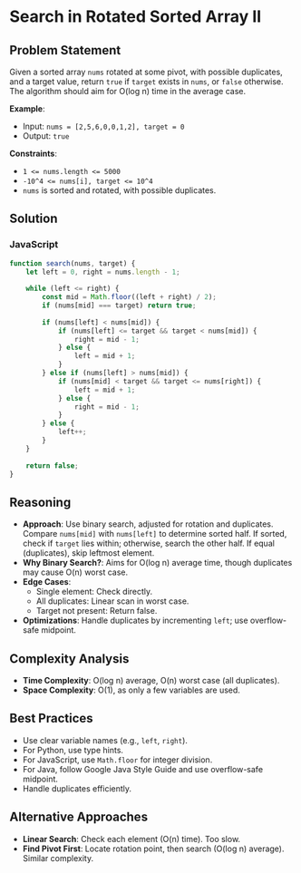 # Search in Rotated Sorted Array II

## Problem Statement
Given a sorted array `nums` rotated at some pivot, with possible duplicates, and a target value, return `true` if `target` exists in `nums`, or `false` otherwise. The algorithm should aim for O(log n) time in the average case.

**Example**:
- Input: `nums = [2,5,6,0,0,1,2], target = 0`
- Output: `true`

**Constraints**:
- `1 <= nums.length <= 5000`
- `-10^4 <= nums[i], target <= 10^4`
- `nums` is sorted and rotated, with possible duplicates.

## Solution

### JavaScript
```javascript
function search(nums, target) {
    let left = 0, right = nums.length - 1;
    
    while (left <= right) {
        const mid = Math.floor((left + right) / 2);
        if (nums[mid] === target) return true;
        
        if (nums[left] < nums[mid]) {
            if (nums[left] <= target && target < nums[mid]) {
                right = mid - 1;
            } else {
                left = mid + 1;
            }
        } else if (nums[left] > nums[mid]) {
            if (nums[mid] < target && target <= nums[right]) {
                left = mid + 1;
            } else {
                right = mid - 1;
            }
        } else {
            left++;
        }
    }
    
    return false;
}
```

## Reasoning
- **Approach**: Use binary search, adjusted for rotation and duplicates. Compare `nums[mid]` with `nums[left]` to determine sorted half. If sorted, check if `target` lies within; otherwise, search the other half. If equal (duplicates), skip leftmost element.
- **Why Binary Search?**: Aims for O(log n) average time, though duplicates may cause O(n) worst case.
- **Edge Cases**:
  - Single element: Check directly.
  - All duplicates: Linear scan in worst case.
  - Target not present: Return false.
- **Optimizations**: Handle duplicates by incrementing `left`; use overflow-safe midpoint.

## Complexity Analysis
- **Time Complexity**: O(log n) average, O(n) worst case (all duplicates).
- **Space Complexity**: O(1), as only a few variables are used.

## Best Practices
- Use clear variable names (e.g., `left`, `right`).
- For Python, use type hints.
- For JavaScript, use `Math.floor` for integer division.
- For Java, follow Google Java Style Guide and use overflow-safe midpoint.
- Handle duplicates efficiently.

## Alternative Approaches
- **Linear Search**: Check each element (O(n) time). Too slow.
- **Find Pivot First**: Locate rotation point, then search (O(log n) average). Similar complexity.